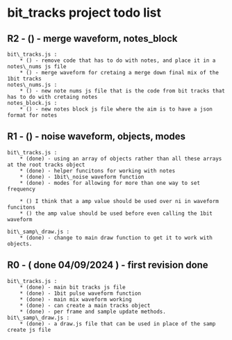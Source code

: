 # bit_tracks project todo list

## R2 - () - merge waveform, notes_block
    bit\_tracks.js :
        * () - remove code that has to do with notes, and place it in a notes\_nums js file
        * () - merge waveform for cretaing a merge down final mix of the 1bit tracks
    notes\_nums.js :
        * () - new note nums js file that is the code from bit tracks that has to do with cretaing notes
    notes_block.js :
        * () - new notes block js file where the aim is to have a json format for notes
        

## R1 - () - noise waveform, objects, modes
    bit\_tracks.js :
        * (done) - using an array of objects rather than all these arrays at the root tracks object
        * (done) - helper funcitons for working with notes
        * (done) - 1bit\_noise waveform function
        * (done) - modes for allowing for more than one way to set frequency
        
        * () I think that a amp value should be used over ni in waveform funcitons
        * () the amp value should be used before even calling the 1bit waveform
         
    bit\_samp\_draw.js :
        * (done) - change to main draw function to get it to work with objects.       

## R0 - ( done 04/09/2024 ) - first revision done
    bit\_tracks.js :
        * (done) - main bit tracks js file
        * (done) - 1bit pulse waveform function
        * (done) - main mix waveform working
        * (done) - can create a main tracks object
        * (done) - per frame and sample update methods.
    bit\_samp\_draw.js :
        * (done) - a draw.js file that can be used in place of the samp create js file

